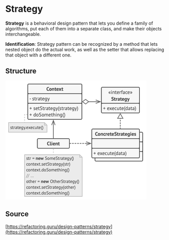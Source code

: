 # Strategy

__Strategy__ is a behavioral design pattern that lets you define a family of algorithms, 
put each of them into a separate class, and make their objects interchangeable.

__Identification__: Strategy pattern can be recognized by a method that lets nested object do the actual work, 
as well as the setter that allows replacing that object with a different one.

## Structure

![Structure](/public/assets/Pattern/Behavioral/strategy.png)

## Source

[https://refactoring.guru/design-patterns/strategy](https://refactoring.guru/design-patterns/strategy)